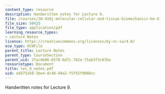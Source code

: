 ```yaml
---
content_type: resource
description: Handwritten notes for Lecture 9.
file: /courses/20-410j-molecular-cellular-and-tissue-biomechanics-be-410j-spring-2003/ed575a583be4dc4849a2f5f55f9008cc_lec_9_notes.pdf
file_size: 50425
file_type: application/pdf
learning_resource_types:
- Lecture Notes
license: https://creativecommons.org/licenses/by-nc-sa/4.0/
ocw_type: OCWFile
parent_title: Lecture Notes
parent_type: CourseSection
parent_uid: 2fac4686-6570-6d7c-702e-75ab3f3c07ba
resourcetype: Document
title: lec_9_notes.pdf
uid: ed575a58-3be4-dc48-49a2-f5f55f9008cc
---
```

Handwritten notes for Lecture 9.